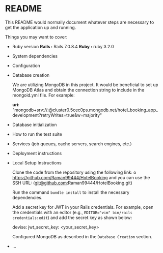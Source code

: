 # README

This README would normally document whatever steps are necessary to get the
application up and running.

Things you may want to cover:

* Ruby version
    **Rails :** Rails 7.0.8.4
    **Ruby :** ruby 3.2.0
* System dependencies

* Configuration

* Database creation

    We are utilizing MongoDB in this project. It would be beneficial to set up MongoDB Atlas and obtain the connection string to include in the mongoid.yml file. For example:

    **uri:** "mongodb+srv://<USERNAME>:<PASSWORD>@cluster0.5cec0ps.mongodb.net/hotel_booking_app_development?retryWrites=true&w=majority"

* Database initialization

* How to run the test suite

* Services (job queues, cache servers, search engines, etc.)

* Deployment instructions

* Local Setup Instructions

    Clone the code from the repository using the following link: o https://github.com/Raman99444/HotelBooking and you can use the SSH URL: (git@github.com:Raman99444/HotelBooking.git)

    Run the command `bundle install` to install the necessary dependencies.

    Add a secret key for JWT in your Rails credentials. For example, open the credentials with an editor (e.g., `EDITOR="vim" bin/rails credentials:edit`) and add the secret key as shown below:

    devise:
        jwt_secret_key: <your_secret_key>

    Configured MongoDB as described in the `Database Creation` section.
* ...
